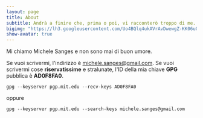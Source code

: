 ```yaml
---
layout: page
title: About
subtitle: Andrà a finire che, prima o poi, vi racconterò troppo di me.
bigimg: "https://lh3.googleusercontent.com/Uo4BQlq4ukAVrAvDwewgZ-KK06uQEbvKtLowyB2JLHsgrotliLoJzYsMzbwa4dZe79ln1CHXVrtuCdhhYZJds0YAprXlPbDMdU6akawvZqAdw9m_3Yffi6yELqqdWNACkJb1TEV99BUwiixVpbCm5o-YT9t5nQVBiBn5rgFcQ-c-H-bjRVAQyCP4WOm-MmAJ5z8HK7v72zul7RZdzpKzEcDVih8Qz77rnWBKuyece48JTqHIo0uuyPWBF5q7jkI6YsTyApkEVaAicB-0JkHqt58h17WtF0UKlHf0pYhREkNmmBQeTmW7OESErAmMYg4m0IynUsTEQtEWCQg7pq0ZIArKe-gsfOHt-jJnd2UAZ1B1g1FgAAYAVgRoRmhW4Ym-h7ihZGn2gvh-aNnmIzwZkyVJYHz-QVwam2NZT2EgFBhFouzLv2na8miKZX0h3xObpBd6352nqdVUtxtHY6wk1TXK41zX-bdKjE1ZlWDgBKSIyxDvj1S4e0kXus1IXvqf-jz43t9_uI5MYd-M9n0mOAkjL_bbnjLLMMiaKi7ClSzih7ZKPkhm01X6pO5pRo0fl_BrAiQMG2YlfkeldjIfb7_2l7Nn29E=w970-h646-no"
show-avatar: true
---
```

Mi chiamo Michele Sanges e non sono mai di buon umore.

Se vuoi scrivermi, l'indirizzo è <michele.sanges@gmail.com>. Se vuoi scrivermi cose **riservatissime** e stralunate, l'ID della mia chiave **GPG** pubblica è **AD0F8FA0**.   

```gpg --keyserver pgp.mit.edu --recv-keys AD0F8FA0```  

oppure  

```gpg --keyserver pgp.mit.edu --search-keys michele.sanges@gmail.com```

